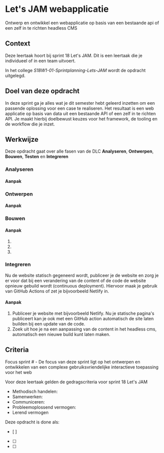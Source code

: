 
# Let's JAM webapplicatie

Ontwerp en ontwikkel een webapplicatie op basis van een bestaande api of een zelf in te richten headless CMS 

## Context

Deze leertaak hoort bij sprint 18 Let's JAM. Dit is een leertaak die je individueel of in een team uitvoert.

In het college _S18W1-01-Sprintplanning-Lets-JAM_ wordt de opdracht uitgelegd.

## Doel van deze opdracht

In deze sprint ga je alles wat je dit semester hebt geleerd inzetten om een passende oplossing voor een case te realiseren. Het resultaat is een web applicatie op basis van data uit een bestaande API of een zelf in te richten API. Je maakt hierbij doelbewust keuzes voor het framework, de tooling en de workflow die je inzet.

## Werkwijze

Deze opdracht gaat over alle fasen van de DLC **Analyseren**, **Ontwerpen**, **Bouwen**, **Testen** en **Integreren** 

### Analyseren

#### Aanpak

### Ontwerpen

#### Aanpak

### Bouwen


#### Aanpak

1. 
2. 
3. 

### Integreren

Nu de website statisch gegeneerd wordt, publiceer je de website en zorg je er voor dat bij een verandering van de content of de code de website opnieuw gebuild wordt (continuous deployment). Hiervoor maak je gebruik van GitHub Actions of zet je bijvoorbeeld Netlify in.

#### Aanpak
1. Publiceer je website met bijvoorbeeld Netlify. Nu je statische pagina's publiceert kan je ook met een GitHub action automatisch de site laten builden bij een update van de code.
2. Zoek uit hoe je na een aanpassing van de content in het headless cms, automatisch een nieuwe build kunt laten maken.

## Criteria

Focus sprint # - De focus van deze sprint ligt op het ontwerpen en ontwikkelen van een complexe gebruiksvriendelijke interactieve toepassing voor het web

Voor deze leertaak gelden de gedragscriteria voor sprint 18 Let's JAM
* Methodisch handelen: 
* Samenwerken: 
* Communiceren: 
* Probleemoplossend vermogen: 
* Lerend vermogen


Deze opdracht is done als:
- [ ]
- [ ]
- [ ]


